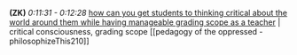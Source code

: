 **(ZK)** *0:11:31 - 0:12:28*
[how can you get students to thinking critical about the world around them while having manageable grading scope as a teacher](https://www.philosophizethis.org/transcript/episode-210-transcript) | critical consciousness, grading scope
[[pedagogy of the oppressed - philosophizeThis210]]